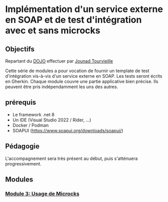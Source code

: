 # Implémentation d'un service externe en SOAP et de test d'intégration avec et sans microcks

## Objectifs

Repartant du [DOJO](https://github.com/jtourvieille/DotNetIntegrationTests/tree/main) effectuer par [Jounad Tourvieille](https://github.com/jtourvieille)

Cette série de modules a pour vocation de fournir un template de test d'intégration vis-à-vis d'un service externe en SOAP. Les tests seront écrits en Gherkin. Chaque module couvre une partie applicative bien précise. Ils peuvent être pris indépendamment les uns des autres.

## prérequis

- Le framework .net 8
- Un IDE (Visual Studio 2022 / Rider, ...)
- Docker / Podman
- SOAPUI (https://www.soapui.org/downloads/soapui/)

## Pédagogie

L'accompagnement sera très présent au début, puis s'atténuera progressivement.

## Modules

### [Module 3: Usage de Microcks](./modules/Module%203%20Usage%20de%20Microcks/readme.md)
